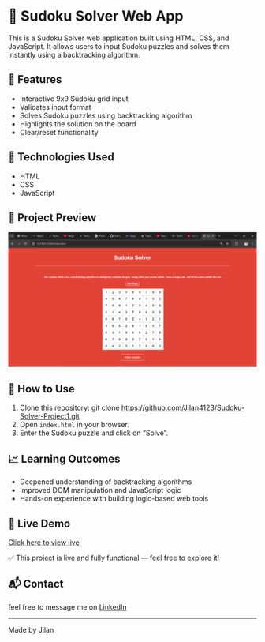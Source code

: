 # 🧩 Sudoku Solver Web App

This is a Sudoku Solver web application built using HTML, CSS, and JavaScript. It allows users to input Sudoku puzzles and solves them instantly using a backtracking algorithm.

## 🔧 Features

- Interactive 9x9 Sudoku grid input
- Validates input format
- Solves Sudoku puzzles using backtracking algorithm
- Highlights the solution on the board
- Clear/reset functionality

## 🚀 Technologies Used

- HTML
- CSS
- JavaScript

## 📸 Project Preview

![Screenshot](./sudoku-solver.png)



## 📂 How to Use

1. Clone this repository:
git clone https://github.com/Jilan4123/Sudoku-Solver-Project1.git
2. Open `index.html` in your browser.
3. Enter the Sudoku puzzle and click on “Solve”.

## 📈 Learning Outcomes

- Deepened understanding of backtracking algorithms
- Improved DOM manipulation and JavaScript logic
- Hands-on experience with building logic-based web tools

## 🔗 Live Demo

[Click here to view live](https://jilan4123.github.io/Sudoku-Solver-Project1)


✅ This project is live and fully functional — feel free to explore it!

## 📬 Contact

feel free to message me on [LinkedIn](https://www.linkedin.com/in/gouse-jilani-shaik-154032283)


---

Made by Jilan
